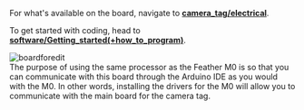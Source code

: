 For what's available on the board, navigate to [**camera_tag/electrical**](https://github.com/thommaughan/sharkcafecam/tree/master/camera_tag/electrical).

To get started with coding, head to [**software/Getting_started(+how_to_program)**](https://github.com/thommaughan/sharkcafecam/blob/master/camera_tag/software/Getting_started(%2Bhow_to_program).md).


![boardforedit](https://user-images.githubusercontent.com/52707386/63532795-51ffe300-c4c0-11e9-8d58-e555123219af.jpg)  
The purpose of using the same processor as the Feather M0 is so that you can communicate with this board through the Arduino IDE as you would with the M0. In other words, installing the drivers for the M0 will allow you to communicate with the main board for the camera tag.
